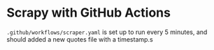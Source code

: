 # Scrapy with GitHub Actions

`.github/workflows/scraper.yaml` is set up to run every 5 minutes,
and should added a new quotes file with a timestamp.s
